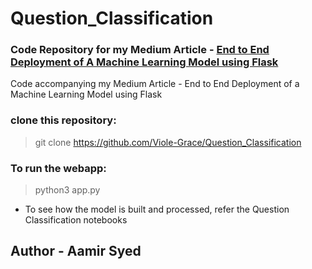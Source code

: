 # Question_Classification

### Code Repository for my Medium Article - [End to End Deployment of A Machine Learning Model using Flask](https://medium.com/@aamirsyed2801/end-to-end-deployment-of-a-machine-learning-model-using-flask-dc456abcc6da?sk=d088bd95a3f6aee037f7d7264f012489)

Code accompanying my Medium Article - End to End Deployment of a Machine Learning Model using Flask

### clone this repository:
> git clone https://github.com/Viole-Grace/Question_Classification

### To run the webapp:
> python3 app.py

- To see how the model is built and processed, refer the Question Classification notebooks

## Author - Aamir Syed
